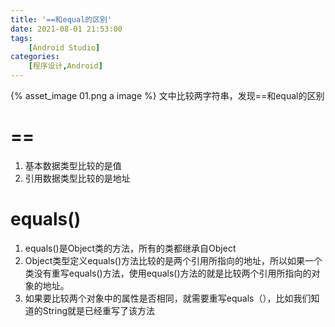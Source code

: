 ```yaml
---
title: '==和equal的区别'
date: 2021-08-01 21:53:00
tags: 
    [Android Studio] 
categories: 
    [程序设计,Android]
---
```

{% asset_image 01.png a image %}
文中比较两字符串，发现==和equal的区别

# ==
1. 基本数据类型比较的是值
2. 引用数据类型比较的是地址
# equals()
1. equals()是Object类的方法，所有的类都继承自Object
2. Object类型定义equals()方法比较的是两个引用所指向的地址，所以如果一个类没有重写equals()方法，使用equals()方法的就是比较两个引用所指向的对象的地址。
3. 如果要比较两个对象中的属性是否相同，就需要重写equals（），比如我们知道的String就是已经重写了该方法